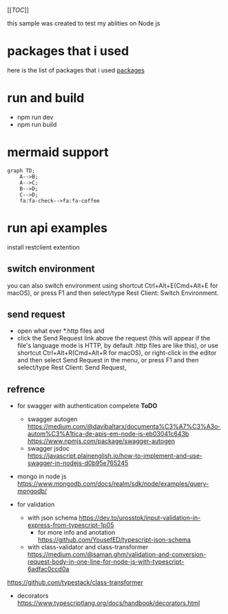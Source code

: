 [[_TOC_]]

this sample was created to test my ablities on Node js
# packages that i used
here is the list of packages that i used 
[packages](./document.md)

# run and build
- npm run dev
- npm run build

# mermaid support

```mermaid
graph TD;
    A-->B;
    A-->C;
    B-->D;
    C-->D;
    fa:fa-check-->fa:fa-coffee
```

# run api examples 
install restclient extention
## switch environment
you can also switch environment using shortcut Ctrl+Alt+E(Cmd+Alt+E for macOS), or press F1 and then select/type Rest Client: Switch Environment.

## send request 
- open what ever *.http files and 
- click the Send Request link above the request (this will appear if the file's language mode is HTTP, by default .http files are like this), or use shortcut Ctrl+Alt+R(Cmd+Alt+R for macOS), or right-click in the editor and then select Send Request in the menu, or press F1 and then select/type Rest Client: Send Request, 

## refrence 
- for swagger with authentication compelete **ToDO**
    - swagger autogen<br/>
https://medium.com/@davibaltarx/documenta%C3%A7%C3%A3o-autom%C3%A1tica-de-apis-em-node-js-eb03041c643b
https://www.npmjs.com/package/swagger-autogen
    - swagger jsdoc<br/>
https://javascript.plainenglish.io/how-to-implement-and-use-swagger-in-nodejs-d0b95e765245

- mongo in node js<br/>
https://www.mongodb.com/docs/realm/sdk/node/examples/query-mongodb/

- for validation<br/>
    - with json schema
https://dev.to/urosstok/input-validation-in-express-from-typescript-1p05
        - for more info and anotation
https://github.com/YousefED/typescript-json-schema
    - with class-validator and class-transformer
https://medium.com/@saman.ghm/validation-and-conversion-request-body-in-one-line-for-node-js-with-typescript-6adfac0ccd0a

https://github.com/typestack/class-transformer

- decorators
https://www.typescriptlang.org/docs/handbook/decorators.html
